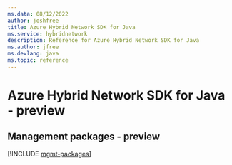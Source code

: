 ```yaml
---
ms.data: 08/12/2022
author: joshfree
title: Azure Hybrid Network SDK for Java
ms.service: hybridnetwork
description: Reference for Azure Hybrid Network SDK for Java
ms.author: jfree
ms.devlang: java
ms.topic: reference
---
```

# Azure Hybrid Network SDK for Java - preview

## Management packages - preview
[!INCLUDE [mgmt-packages](hybrid-network-mgmt-index.md)]